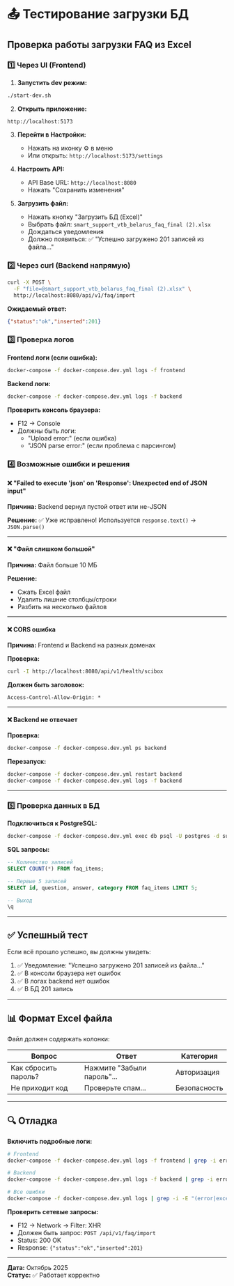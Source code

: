 # 📤 Тестирование загрузки БД

## Проверка работы загрузки FAQ из Excel

### 1️⃣ Через UI (Frontend)

1. **Запустить dev режим:**
```bash
./start-dev.sh
```

2. **Открыть приложение:**
```
http://localhost:5173
```

3. **Перейти в Настройки:**
   - Нажать на иконку ⚙️ в меню
   - Или открыть: `http://localhost:5173/settings`

4. **Настроить API:**
   - API Base URL: `http://localhost:8080`
   - Нажать "Сохранить изменения"

5. **Загрузить файл:**
   - Нажать кнопку "Загрузить БД (Excel)"
   - Выбрать файл: `smart_support_vtb_belarus_faq_final (2).xlsx`
   - Дождаться уведомления
   - Должно появиться: ✅ "Успешно загружено 201 записей из файла..."

### 2️⃣ Через curl (Backend напрямую)

```bash
curl -X POST \
  -F "file=@smart_support_vtb_belarus_faq_final (2).xlsx" \
  http://localhost:8080/api/v1/faq/import
```

**Ожидаемый ответ:**
```json
{"status":"ok","inserted":201}
```

### 3️⃣ Проверка логов

**Frontend логи (если ошибка):**
```bash
docker-compose -f docker-compose.dev.yml logs -f frontend
```

**Backend логи:**
```bash
docker-compose -f docker-compose.dev.yml logs -f backend
```

**Проверить консоль браузера:**
- F12 → Console
- Должны быть логи:
  - "Upload error:" (если ошибка)
  - "JSON parse error:" (если проблема с парсингом)

### 4️⃣ Возможные ошибки и решения

#### ❌ "Failed to execute 'json' on 'Response': Unexpected end of JSON input"

**Причина:** Backend вернул пустой ответ или не-JSON

**Решение:** 
✅ Уже исправлено! Используется `response.text()` → `JSON.parse()`

---

#### ❌ "Файл слишком большой"

**Причина:** Файл больше 10 МБ

**Решение:** 
- Сжать Excel файл
- Удалить лишние столбцы/строки
- Разбить на несколько файлов

---

#### ❌ CORS ошибка

**Причина:** Frontend и Backend на разных доменах

**Проверка:**
```bash
curl -I http://localhost:8080/api/v1/health/scibox
```

**Должен быть заголовок:**
```
Access-Control-Allow-Origin: *
```

---

#### ❌ Backend не отвечает

**Проверка:**
```bash
docker-compose -f docker-compose.dev.yml ps backend
```

**Перезапуск:**
```bash
docker-compose -f docker-compose.dev.yml restart backend
docker-compose -f docker-compose.dev.yml logs -f backend
```

---

### 5️⃣ Проверка данных в БД

**Подключиться к PostgreSQL:**
```bash
docker-compose -f docker-compose.dev.yml exec db psql -U postgres -d support
```

**SQL запросы:**
```sql
-- Количество записей
SELECT COUNT(*) FROM faq_items;

-- Первые 5 записей
SELECT id, question, answer, category FROM faq_items LIMIT 5;

-- Выход
\q
```

---

## ✅ Успешный тест

Если всё прошло успешно, вы должны увидеть:

1. ✅ Уведомление: "Успешно загружено 201 записей из файла..."
2. ✅ В консоли браузера нет ошибок
3. ✅ В логах backend нет ошибок
4. ✅ В БД 201 запись

---

## 📊 Формат Excel файла

Файл должен содержать колонки:

| Вопрос | Ответ | Категория |
|--------|-------|-----------|
| Как сбросить пароль? | Нажмите "Забыли пароль"... | Авторизация |
| Не приходит код | Проверьте спам... | Безопасность |

---

## 🔍 Отладка

**Включить подробные логи:**
```bash
# Frontend
docker-compose -f docker-compose.dev.yml logs -f frontend | grep -i error

# Backend  
docker-compose -f docker-compose.dev.yml logs -f backend | grep -i error

# Все ошибки
docker-compose -f docker-compose.dev.yml logs | grep -i -E "(error|exception|failed)"
```

**Проверить сетевые запросы:**
- F12 → Network → Filter: XHR
- Должен быть запрос: `POST /api/v1/faq/import`
- Status: 200 OK
- Response: `{"status":"ok","inserted":201}`

---

**Дата:** Октябрь 2025  
**Статус:** ✅ Работает корректно
